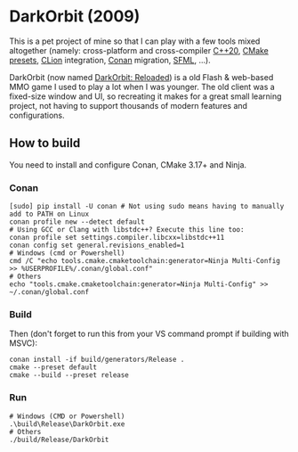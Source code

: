 DarkOrbit (2009)
================

This is a pet project of mine so that I can play with a few tools mixed altogether (namely: cross-platform and cross-compiler [C++20][1], [CMake presets][2], [CLion][3] integration, [Conan][4] migration, [SFML][5], ...).

DarkOrbit (now named [DarkOrbit: Reloaded][6]) is a old Flash & web-based MMO game I used to play a lot when I was younger. The old client was a fixed-size window and UI, so recreating it makes for a great small learning project, not having to support thousands of modern features and configurations.

## How to build

You need to install and configure Conan, CMake 3.17+ and Ninja.

### Conan

```shell
[sudo] pip install -U conan # Not using sudo means having to manually add to PATH on Linux
conan profile new --detect default
# Using GCC or Clang with libstdc++? Execute this line too:
conan profile set settings.compiler.libcxx=libstdc++11
conan config set general.revisions_enabled=1
# Windows (cmd or Powershell)
cmd /C "echo tools.cmake.cmaketoolchain:generator=Ninja Multi-Config >> %USERPROFILE%/.conan/global.conf"
# Others
echo "tools.cmake.cmaketoolchain:generator=Ninja Multi-Config" >> ~/.conan/global.conf
```

### Build

Then (don't forget to run this from your VS command prompt if building with MSVC):
```shell
conan install -if build/generators/Release .
cmake --preset default
cmake --build --preset release
```

### Run

```shell
# Windows (CMD or Powershell)
.\build\Release\DarkOrbit.exe
# Others
./build/Release/DarkOrbit
```

[1]: https://github.com/AnthonyCalandra/modern-cpp-features#c20171411
[2]: https://cmake.org/cmake/help/latest/manual/cmake-presets.7.html
[3]: https://www.jetbrains.com/clion/features/
[4]: https://docs.conan.io/en/latest/
[5]: https://www.sfml-dev.org/index.php
[6]: https://www.darkorbit.com/
